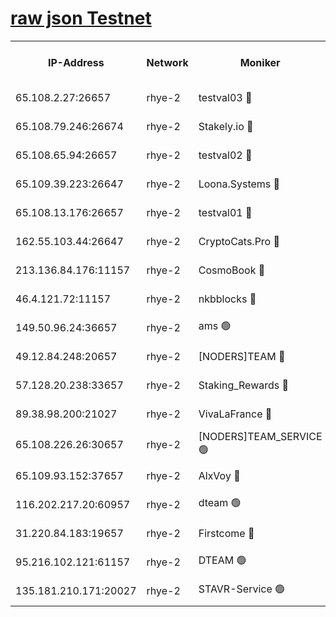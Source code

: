 
[raw json Testnet](https://rpc-check.quickt.stavr.tech/quickt/rpc-quickt-result.json)
=


<table><tr><th>IP-Address</th><th>Network</th><th>Moniker</th><th>Latest Block Height</th><th>Earliest Block Height</th><th>Catching Up</th><th>Tx Index</th><th>Voting Power</th><th>Scan Time</th></tr><tr><td>65.108.2.27:26657</td><td>rhye-2</td><td>testval03 🔴</td><td>762717</td><td>1</td><td>False</td><td>on</td><td>11002050</td><td>2024-02-11T17:12:31.312009268UTC</td></tr><tr><td>65.108.79.246:26674</td><td>rhye-2</td><td>Stakely.io 🔴</td><td>762718</td><td>1</td><td>False</td><td>on</td><td>10010</td><td>2024-02-11T17:12:35.860111768UTC</td></tr><tr><td>65.108.65.94:26657</td><td>rhye-2</td><td>testval02 🔴</td><td>762718</td><td>1</td><td>False</td><td>on</td><td>11002050</td><td>2024-02-11T17:12:38.828054180UTC</td></tr><tr><td>65.109.39.223:26647</td><td>rhye-2</td><td>Loona.Systems 🔴</td><td>762719</td><td>1</td><td>False</td><td>off</td><td>86949</td><td>2024-02-11T17:12:41.957008478UTC</td></tr><tr><td>65.108.13.176:26657</td><td>rhye-2</td><td>testval01 🔴</td><td>762719</td><td>1</td><td>False</td><td>on</td><td>13082010</td><td>2024-02-11T17:12:42.867295762UTC</td></tr><tr><td>162.55.103.44:26647</td><td>rhye-2</td><td>CryptoCats.Pro 🔴</td><td>762725</td><td>1</td><td>False</td><td>off</td><td>9999</td><td>2024-02-11T17:13:15.357101752UTC</td></tr><tr><td>213.136.84.176:11157</td><td>rhye-2</td><td>CosmoBook 🔴</td><td>762723</td><td>65301</td><td>False</td><td>off</td><td>1528057</td><td>2024-02-11T17:13:08.855108340UTC</td></tr><tr><td>46.4.121.72:11157</td><td>rhye-2</td><td>nkbblocks 🔴</td><td>762716</td><td>70101</td><td>False</td><td>off</td><td>81491</td><td>2024-02-11T17:12:23.626026707UTC</td></tr><tr><td>149.50.96.24:36657</td><td>rhye-2</td><td>ams 🟢</td><td>762722</td><td>133501</td><td>False</td><td>on</td><td>0</td><td>2024-02-11T17:12:58.275715832UTC</td></tr><tr><td>49.12.84.248:20657</td><td>rhye-2</td><td>[NODERS]TEAM 🔴</td><td>762721</td><td>146001</td><td>False</td><td>on</td><td>59690</td><td>2024-02-11T17:12:55.890783552UTC</td></tr><tr><td>57.128.20.238:33657</td><td>rhye-2</td><td>Staking_Rewards 🔴</td><td>762718</td><td>149101</td><td>False</td><td>on</td><td>9900</td><td>2024-02-11T17:12:41.509894120UTC</td></tr><tr><td>89.38.98.200:21027</td><td>rhye-2</td><td>VivaLaFrance 🔴</td><td>762716</td><td>220501</td><td>False</td><td>off</td><td>10000</td><td>2024-02-11T17:12:26.019718258UTC</td></tr><tr><td>65.108.226.26:30657</td><td>rhye-2</td><td>[NODERS]TEAM_SERVICE 🟢</td><td>762719</td><td>241501</td><td>False</td><td>on</td><td>0</td><td>2024-02-11T17:12:42.409050855UTC</td></tr><tr><td>65.109.93.152:37657</td><td>rhye-2</td><td>AlxVoy 🔴</td><td>762717</td><td>315173</td><td>False</td><td>on</td><td>143351</td><td>2024-02-11T17:12:28.503616291UTC</td></tr><tr><td>116.202.217.20:60957</td><td>rhye-2</td><td>dteam 🟢</td><td>762718</td><td>421794</td><td>False</td><td>on</td><td>0</td><td>2024-02-11T17:12:39.137249098UTC</td></tr><tr><td>31.220.84.183:19657</td><td>rhye-2</td><td>Firstcome 🔴</td><td>762717</td><td>730173</td><td>False</td><td>off</td><td>717671</td><td>2024-02-11T17:12:30.920161772UTC</td></tr><tr><td>95.216.102.121:61157</td><td>rhye-2</td><td>DTEAM 🟢</td><td>749821</td><td>748801</td><td>False</td><td>on</td><td>0</td><td>2024-02-11T17:12:36.212541709UTC</td></tr><tr><td>135.181.210.171:20027</td><td>rhye-2</td><td>STAVR-Service 🟢</td><td>762721</td><td>760001</td><td>False</td><td>on</td><td>0</td><td>2024-02-11T17:12:53.509691231UTC</td></tr></table>